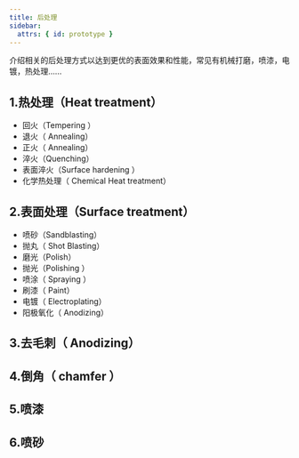 ```yaml
---
title: 后处理
sidebar:
  attrs: { id: prototype }
---
```


介绍相关的后处理方式以达到更优的表面效果和性能，常见有机械打磨，喷漆，电镀，热处理……

## 1.热处理（Heat treatment）

- 回火（Tempering ）
- 退火（ Annealing）
- 正火（ Annealing）
- 淬火（Quenching）
- 表面淬火（Surface hardening ）
- 化学热处理（ Chemical Heat treatment）

## 2.表面处理（Surface treatment）

- 喷砂（Sandblasting）
- 抛丸（ Shot Blasting）
- 磨光（Polish）
- 抛光（Polishing ）
- 喷涂（ Spraying ）
- 刷漆（ Paint）
- 电镀（ Electroplating）
- 阳极氧化（ Anodizing）

## 3.去毛刺（ Anodizing）

## 4.倒角（ chamfer ）

## 5.喷漆

## 6.喷砂
